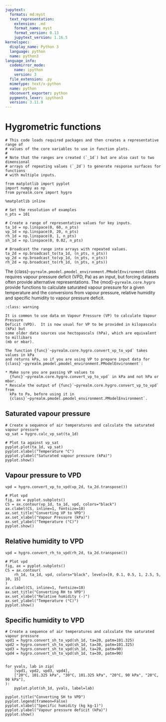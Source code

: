 ```yaml
---
jupytext:
  formats: md:myst
  text_representation:
    extension: .md
    format_name: myst
    format_version: 0.13
    jupytext_version: 1.16.5
kernelspec:
  display_name: Python 3
  language: python
  name: python3
language_info:
  codemirror_mode:
    name: ipython
    version: 3
  file_extension: .py
  mimetype: text/x-python
  name: python
  nbconvert_exporter: python
  pygments_lexer: ipython3
  version: 3.11.9
---
```


# Hygrometric functions

```{code-cell} ipython3
# This code loads required packages and then creates a representative range of
# values of the core variables to use in function plots.
#
# Note that the ranges are created (`_1d`) but are also cast to two dimensional
# arrays of repeating values (`_2d`) to generate response surfaces for functions
# with multiple inputs.

from matplotlib import pyplot
import numpy as np
from pyrealm.core import hygro

%matplotlib inline

# Set the resolution of examples
n_pts = 101

# Create a range of representative values for key inputs.
ta_1d = np.linspace(0, 60, n_pts)
vp_1d = np.linspace(0, 20, n_pts)
rh_1d = np.linspace(0, 1, n_pts)
sh_1d = np.linspace(0, 0.02, n_pts)

# Broadcast the range into arrays with repeated values.
ta_2d = np.broadcast_to(ta_1d, (n_pts, n_pts))
vp_2d = np.broadcast_to(vp_1d, (n_pts, n_pts))
rh_2d = np.broadcast_to(rh_1d, (n_pts, n_pts))
```

The {class}`~pyrealm.pmodel.pmodel_environment.PModelEnvironment` class requires
vapour pressure
deficit (VPD, Pa) as an input, but forcing datasets often provide alternative
representations. The {mod}`~pyrealm.core.hygro`  provide functions to calculate
saturated
vapour pressure for a given temperature and the conversions from vapour pressure,
relative humidity and specific humidity to vapour pressure deficit.

```{admonition} Vapour Pressure and units
:class: warning

It is common to use data on Vapour Pressure (VP) to calculate Vapour Pressure
Deficit (VPD).  It is now usual for VP to be provided in kilopascals (kPa) but
some older data sources use hectopascals (hPa), which are equivalent to millibars
(mb or mbar).

The function {func}`~pyrealm.core.hygro.convert_vp_to_vpd` takes values in kPa
and returns kPa, so if you are using VP to prepare input data for
{class}`~pyrealm.pmodel.pmodel_environment.PModelEnvironment`:

* Make sure you are passing VP values to
  {func}`~pyrealm.core.hygro.convert_vp_to_vpd` in kPa and not hPa or mbar.
* Rescale the output of {func}`~pyrealm.core.hygro.convert_vp_to_vpd` from
  kPa to Pa, before using it in
  {class}`~pyrealm.pmodel.pmodel_environment.PModelEnvironment`.

```

## Saturated vapour pressure

```{code-cell} ipython3
# Create a sequence of air temperatures and calculate the saturated vapour pressure
vp_sat = hygro.calc_vp_sat(ta_1d)

# Plot ta against vp_sat
pyplot.plot(ta_1d, vp_sat)
pyplot.xlabel("Temperature °C")
pyplot.ylabel("Saturated vapour pressure (kPa)")
pyplot.show()
```

## Vapour pressure to VPD

```{code-cell} ipython3
vpd = hygro.convert_vp_to_vpd(vp_2d, ta_2d.transpose())

# Plot vpd
fig, ax = pyplot.subplots()
CS = ax.contour(vp_1d, ta_1d, vpd, colors="black")
ax.clabel(CS, inline=1, fontsize=10)
ax.set_title("Converting VP to VPD")
ax.set_xlabel("Vapour Pressure (kPa)")
ax.set_ylabel("Temperature (°C)")
pyplot.show()
```

## Relative humidity to VPD

```{code-cell} ipython3
vpd = hygro.convert_rh_to_vpd(rh_2d, ta_2d.transpose())

# Plot vpd
fig, ax = pyplot.subplots()
CS = ax.contour(
    rh_1d, ta_1d, vpd, colors="black", levels=[0, 0.1, 0.5, 1, 2.5, 5, 10, 15]
)
ax.clabel(CS, inline=1, fontsize=10)
ax.set_title("Converting RH to VPD")
ax.set_xlabel("Relative humidity (-)")
ax.set_ylabel("Temperature (°C)")
pyplot.show()
```

## Specific humidity to VPD

```{code-cell} ipython3
# Create a sequence of air temperatures and calculate the saturated vapour pressure
vpd1 = hygro.convert_sh_to_vpd(sh_1d, ta=20, patm=101.325)
vpd2 = hygro.convert_sh_to_vpd(sh_1d, ta=30, patm=101.325)
vpd3 = hygro.convert_sh_to_vpd(sh_1d, ta=20, patm=90)
vpd4 = hygro.convert_sh_to_vpd(sh_1d, ta=30, patm=90)


for yvals, lab in zip(
    [vpd1, vpd2, vpd3, vpd4],
    ["20°C, 101.325 kPa", "30°C, 101.325 kPa", "20°C, 90 kPa", "20°C, 90 kPa"],
):
    pyplot.plot(sh_1d, yvals, label=lab)

pyplot.title("Converting SH to VPD")
pyplot.legend(frameon=False)
pyplot.xlabel("Specific humidity (kg kg-1)")
pyplot.ylabel("Vapour pressure deficit (kPa)")
pyplot.show()
```
